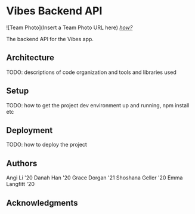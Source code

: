 # Vibes Backend API

![Team Photo](Insert a Team Photo URL here)
[*how?*](https://help.github.com/articles/about-readmes/#relative-links-and-image-paths-in-readme-files)

The backend API for the Vibes app.

## Architecture

TODO:  descriptions of code organization and tools and libraries used

## Setup

TODO: how to get the project dev environment up and running, npm install etc

## Deployment

TODO: how to deploy the project

## Authors
Angi Li '20
Danah Han '20
Grace Dorgan '21
Shoshana Geller '20
Emma Langfitt '20

## Acknowledgments
